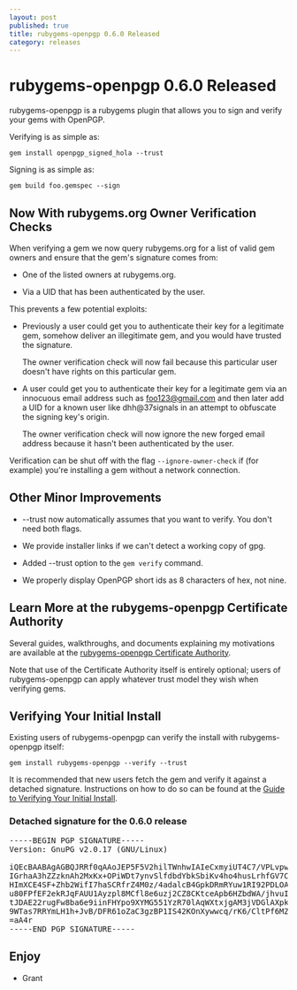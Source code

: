 ```yaml
---
layout: post
published: true
title: rubygems-openpgp 0.6.0 Released
category: releases
---
```


rubygems-openpgp 0.6.0 Released
===============================

rubygems-openpgp is a rubygems plugin that allows you to sign and
verify your gems with OpenPGP.

Verifying is as simple as:

    gem install openpgp_signed_hola --trust

Signing is as simple as:

    gem build foo.gemspec --sign

Now With rubygems.org Owner Verification Checks
-----------------------------------------------

When verifying a gem we now query rubygems.org for a list of valid gem
owners and ensure that the gem's signature comes from:

*   One of the listed owners at rubygems.org.

*   Via a UID that has been authenticated by the user.

This prevents a few potential exploits:

*   Previously a user could get you to authenticate their key for a
    legitimate gem, somehow deliver an illegitimate gem, and you would
    have trusted the signature.
	
	The owner verification check will now fail because this particular
	user doesn't have rights on this particular gem.

*   A user could get you to authenticate their key for a legitimate
    gem via an innocuous email address such as foo123@gmail.com and
    then later add a UID for a known user like dhh@37signals in an
    attempt to obfuscate the signing key's origin.

    The owner verification check will now ignore the new forged email
    address because it hasn't been authenticated by the user.

Verification can be shut off with the flag `--ignore-owner-check` if
(for example) you're installing a gem without a network connection.

Other Minor Improvements
------------------------

*   --trust now automatically assumes that you want to verify.  You
    don't need both flags.

*   We provide installer links if we can't detect a working copy of
    gpg.
	
*   Added --trust option to the `gem verify` command.

*   We properly display OpenPGP short ids as 8 characters of hex, not
    nine.

Learn More at the rubygems-openpgp Certificate Authority
--------------------------------------------------------

Several guides, walkthroughs, and documents explaining my motivations
are available at the [rubygems-openpgp Certificate
Authority](https://www.rubygems-openpgp-ca.org).

Note that use of the Certificate Authority itself is entirely
optional; users of rubygems-openpgp can apply whatever trust model
they wish when verifying gems.

Verifying Your Initial Install
------------------------------

Existing users of rubygems-openpgp can verify the install with
rubygems-openpgp itself:

    gem install rubygems-openpgp --verify --trust

It is recommended that new users fetch the gem and verify it against a
detached signature.  Instructions on how to do so can be found at the
[Guide to Verifying Your Initial Install](/blog/the-complete-guide-to-verifying-your-initial-install.html).

### Detached signature for the 0.6.0 release

<pre>
-----BEGIN PGP SIGNATURE-----
Version: GnuPG v2.0.17 (GNU/Linux)

iQEcBAABAgAGBQJRRf0qAAoJEP5F5V2hilTWnhwIAIeCxmyiUT4C7/VPLvpwPypX
IGrhaA3hZZzknAh2MxKx+OPiWDt7ynvSlfdbdYbkSbiKv4ho4husLrhfGV7COKws
HImXCE4SF+Zhb2WifI7haSCRfrZ4M0z/4adalcB4GpkDRmRYuw1RI92PDLOADLSD
u80FPfEF2ekRJqFAUU1Ayzpl8MCfl8e6uzj2CZ8CKtceApb6HZbdWA/jhvuIjXXM
tJDAE22rugFw8ba6e9iinFHYpo9XYMG551YzR70lAqWXtxjgAM3jVDGlAXpkQGxM
9WTas7RRYmLH1h+JvB/DFR61oZaC3gzBP1IS42KOnXywwcq/rK6/CltPf6MZtco=
=aA4r
-----END PGP SIGNATURE-----
</pre>

Enjoy
-----

- Grant
